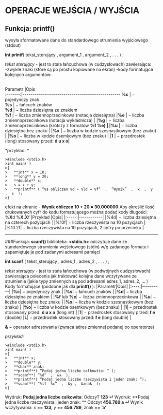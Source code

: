 OPERACJE  WEJŚCIA / WYJŚCIA
===

Funkcja: **printf()** 
---
<p> 
wysyła sformatowane dane do standardowego strumienia wyjściowego (stdout)

__int   printf__( tekst_sterujący , argument_1 , argument_2 ,  . . .  ) ;

_*tekst sterujący*_ - jest to stała łańcuchowa (w cudzysłowach) zawierająca:  
  -zwykłe znaki (które są po prostu kopiowane na ekran)
  -kody formatujące kolejnych argumentów:</p>  
Parametr |Opis                                              
:-------:|--------------------------------------------------
**%c**   | − pojedynczy znak                                
**%s**   | − łańcuch znaków                                 
**%d**   | − liczba dziesiętna ze znakiem                   
**%f**   | − liczba zmiennoprzecinkowa (notacja dziesiętna) 
|**%e**     | − liczba zmiennoprzecinkowa (notacja wykładnicza) |
|**%g**     | − liczba zmiennoprzecinkowa (krótszy z formatów **%f %e) **|
|**%u**     | − liczba dziesiętna bez znaku |
|**%x**     | − liczba w kodzie szesnastkowym (bez znaku) |
|**%o**     | − liczba w kodzie ósemkowym (bez znaku) |
|**1**        | − przedrostek (long) stosowany przed:  **d  u  x  o**|

*przykład: *
 ```
>#include <stdio.h>  
>int main( ) 
>{   
>	**int** x = 10;   
>	**long** y = 20;   
>	**double** s;   
>	s = x + y; 
>	**printf** ( ”%s obliczen %d + %ld = %f”  ,  ”Wynik”  ,  x  ,  y  ,  s  );  
>}
```
efekt na ekranie - **Wynik obliczen 10 + 20 = 30.000000** 
Aby określić ilość drukowanych cyfr do kodu formatującego można dodać kody długości:   %**X**d     %**X.X**f 
|Przykład |Opis|
|:-----:|------------|
|%4d| − liczba dziesiętna na czterech pozycjach |
|%10f| − liczba rzeczywista na 10 pozycjach |
|%10.2f| − liczba rzeczywista na 10 pozycjach, 2 cyfry po przecinku |

---
###Funkcja: **scanf()**
biblioteka: **<stdio.h>**
odczytuje dane ze standardowego strumienia wejściowego (stdin) w/g zadanego formatu i zapamiętuje je pod zadanymi adresami pamięci 
 
**int   scanf** ( tekst_sterujący , adres_1 , adres_2 ,  . . .  ) ; 

_*tekst sterujący*_ - jest to stała łańcuchowa (w podwójnych cudzysłowach) zawierająca polecenia jak traktować kolejne dane wczytywane ze strumienia (jakie typy zmiennych są pod adresami adres_1, adres_2, ... ) 
Kody formatujące (podobne jak dla **printf()** ): 
|Parametr|Opis|
|:----:|----------|
|**%c**| − pojedynczy znak |
|**%s**| − łańcuch znaków |
|**%d**| − liczba dziesiętna ze znakiem |
|**%f**  lub  **%e**| − liczba zmiennoprzecinkowa |
|**%u**| − liczba dziesiętna bez znaku |
|**%x**| − liczba w kodzie szesnastkowym (bez znaku) |
|**%o**| − liczba w kodzie ósemkowym (bez znaku) |
|**1**| − przedrostek stosowany przed:  **d  u  x  o**  (long int) |
|**1**| − przedrostek stosowany przed:  **f  e**  (double) 
|**L**| − przedrostek stosowany przed:  **f  e**  (long double) |

**&**  −   operator adresowania (zwraca adres zmiennej podanej po operatorze) 

_przykład:_
```
>#include <stdio.h>  
>int main( ) 
>{   
>	**int** x;   
>	**double** y;   
>	**char** znak;   
>	**printf**( ”Podaj jedna liczbe calkowita: ” );   
>	**scanf**( ”%d”  ,  &x  );   
>	**printf**( ”Podaj jedna liczbe rzeczywista i jeden znak: ”);   
>	**scanf**( ”%lf  %c”  ,  &y ,  &znak  );  
>} 
```
Wydruk:       **Podaj jedna liczbe calkowita:**
OdczyT	      **123 ↵**
Wydruk:       **Podaj jedna liczbe rzeczywista i jeden znak: **
Odczyt        **456.789  a ↵**
Wynik wczytywania:  x == **123**,  y == **456.789**,  znak == **’a’**
